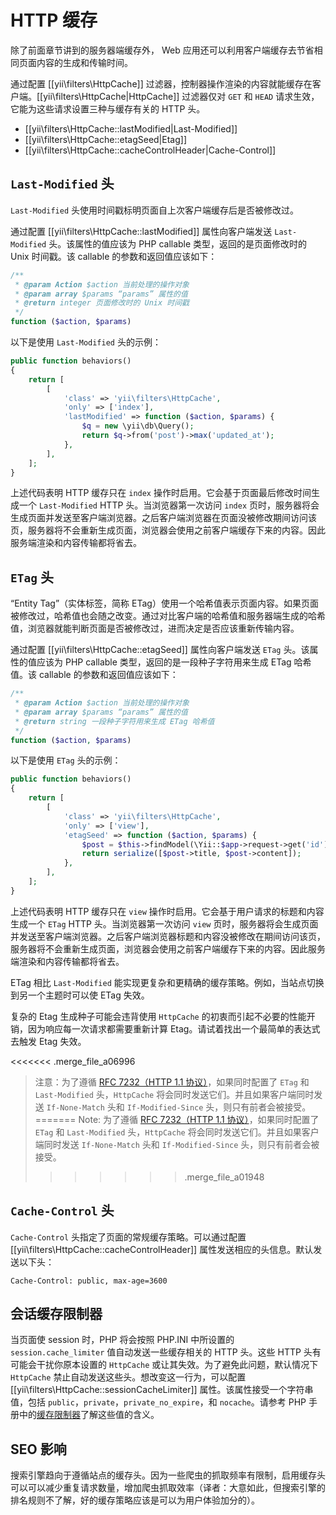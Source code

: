 HTTP 缓存
============

除了前面章节讲到的服务器端缓存外， Web 应用还可以利用客户端缓存去节省相同页面内容的生成和传输时间。

通过配置 [[yii\filters\HttpCache]] 过滤器，控制器操作渲染的内容就能缓存在客户端。[[yii\filters\HttpCache|HttpCache]] 过滤器仅对 `GET` 和 `HEAD` 请求生效，它能为这些请求设置三种与缓存有关的 HTTP 头。

* [[yii\filters\HttpCache::lastModified|Last-Modified]]
* [[yii\filters\HttpCache::etagSeed|Etag]]
* [[yii\filters\HttpCache::cacheControlHeader|Cache-Control]]


## `Last-Modified` 头 <span id="last-modified"></span>

`Last-Modified` 头使用时间戳标明页面自上次客户端缓存后是否被修改过。

通过配置 [[yii\filters\HttpCache::lastModified]] 属性向客户端发送 `Last-Modified` 头。该属性的值应该为 PHP callable 类型，返回的是页面修改时的 Unix 时间戳。该 callable 的参数和返回值应该如下：

```php
/**
 * @param Action $action 当前处理的操作对象
 * @param array $params “params” 属性的值
 * @return integer 页面修改时的 Unix 时间戳
 */
function ($action, $params)
```

以下是使用 `Last-Modified` 头的示例：

```php
public function behaviors()
{
    return [
        [
            'class' => 'yii\filters\HttpCache',
            'only' => ['index'],
            'lastModified' => function ($action, $params) {
                $q = new \yii\db\Query();
                return $q->from('post')->max('updated_at');
            },
        ],
    ];
}
```

上述代码表明 HTTP 缓存只在 `index` 操作时启用。它会基于页面最后修改时间生成一个 `Last-Modified` HTTP 头。当浏览器第一次访问 `index` 页时，服务器将会生成页面并发送至客户端浏览器。之后客户端浏览器在页面没被修改期间访问该页，服务器将不会重新生成页面，浏览器会使用之前客户端缓存下来的内容。因此服务端渲染和内容传输都将省去。


## `ETag` 头 <span id="etag"></span>

“Entity Tag”（实体标签，简称 ETag）使用一个哈希值表示页面内容。如果页面被修改过，哈希值也会随之改变。通过对比客户端的哈希值和服务器端生成的哈希值，浏览器就能判断页面是否被修改过，进而决定是否应该重新传输内容。

通过配置 [[yii\filters\HttpCache::etagSeed]] 属性向客户端发送 `ETag` 头。该属性的值应该为 PHP callable 类型，返回的是一段种子字符用来生成 ETag 哈希值。该 callable 的参数和返回值应该如下：

```php
/**
 * @param Action $action 当前处理的操作对象
 * @param array $params “params” 属性的值
 * @return string 一段种子字符用来生成 ETag 哈希值
 */
function ($action, $params)
```

以下是使用 `ETag` 头的示例：

```php
public function behaviors()
{
    return [
        [
            'class' => 'yii\filters\HttpCache',
            'only' => ['view'],
            'etagSeed' => function ($action, $params) {
                $post = $this->findModel(\Yii::$app->request->get('id'));
                return serialize([$post->title, $post->content]);
            },
        ],
    ];
}
```

上述代码表明 HTTP 缓存只在 `view` 操作时启用。它会基于用户请求的标题和内容生成一个 `ETag` HTTP 头。当浏览器第一次访问 `view` 页时，服务器将会生成页面并发送至客户端浏览器。之后客户端浏览器标题和内容没被修改在期间访问该页，服务器将不会重新生成页面，浏览器会使用之前客户端缓存下来的内容。因此服务端渲染和内容传输都将省去。

ETag 相比 `Last-Modified` 能实现更复杂和更精确的缓存策略。例如，当站点切换到另一个主题时可以使 ETag 失效。

复杂的 Etag 生成种子可能会违背使用 `HttpCache` 的初衷而引起不必要的性能开销，因为响应每一次请求都需要重新计算 Etag。请试着找出一个最简单的表达式去触发 Etag 失效。


<<<<<<< .merge_file_a06996
> 注意：为了遵循 [RFC 7232（HTTP 1.1 协议）](http://tools.ietf.org/html/rfc7232#section-2.4)，如果同时配置了 `ETag` 和 `Last-Modified` 头，`HttpCache` 将会同时发送它们。并且如果客户端同时发送 `If-None-Match` 头和 `If-Modified-Since` 头，则只有前者会被接受。
=======
> Note: 为了遵循 [RFC 7232（HTTP 1.1 协议）](http://tools.ietf.org/html/rfc7232#section-2.4)，如果同时配置了 `ETag` 和 `Last-Modified` 头，`HttpCache` 将会同时发送它们。并且如果客户端同时发送 `If-None-Match` 头和 `If-Modified-Since` 头，则只有前者会被接受。
>>>>>>> .merge_file_a01948



## `Cache-Control` 头 <span id="cache-control"></span>

`Cache-Control` 头指定了页面的常规缓存策略。可以通过配置 [[yii\filters\HttpCache::cacheControlHeader]] 属性发送相应的头信息。默认发送以下头：

```
Cache-Control: public, max-age=3600
```

## 会话缓存限制器 <span id="session-cache-limiter"></span>

当页面使 session 时，PHP 将会按照 PHP.INI 中所设置的 `session.cache_limiter` 值自动发送一些缓存相关的 HTTP 头。这些 HTTP 头有可能会干扰你原本设置的 `HttpCache` 或让其失效。为了避免此问题，默认情况下 `HttpCache` 禁止自动发送这些头。想改变这一行为，可以配置 [[yii\filters\HttpCache::sessionCacheLimiter]] 属性。该属性接受一个字符串值，包括 `public`，`private`，`private_no_expire`，和 `nocache`。请参考 PHP 手册中的[缓存限制器](http://www.php.net/manual/en/function.session-cache-limiter.php)了解这些值的含义。


## SEO 影响 <span id="seo-implications"></span>

搜索引擎趋向于遵循站点的缓存头。因为一些爬虫的抓取频率有限制，启用缓存头可以可以减少重复请求数量，增加爬虫抓取效率（译者：大意如此，但搜索引擎的排名规则不了解，好的缓存策略应该是可以为用户体验加分的）。

